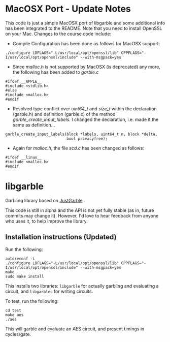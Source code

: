 # MacOSX Port - Update Notes
This code is just a simple MacOSX port of libgarble and some additional info has been integrated to the README. Note that you need to install OpenSSL on your Mac. Changes to the course code include:

+ Compile Configuration has been done as follows for MacOSX support:
```
./configure LDFLAGS="-L/usr/local/opt/openssl/lib" CPPFLAGS="-I/usr/local/opt/openssl/include" --with-msgpack=yes
```
+ Since *malloc.h* is not supported by MacOSX (is deprecated) any more, the following has been added to *garble.c*
```
#ifdef __APPLE__
#include <stdlib.h>
#else
#include <malloc.h>
#endif
```
+ Resolved type conflict over *uint64_t* and *size_t* within the declaration (garble.h) and definition (garble.c) of the method *garble_create_input_labels*. I changed the declaration, i.e. made it the same as definition...
```
garble_create_input_labels(block *labels, uint64_t n, block *delta,
                           bool privacyfree);
```
+ Again for *malloc.h*, the file *scd.c* has been changed as follows:
```
#ifdef __linux__
#include <malloc.h>
#endif
```


# libgarble
Garbling library based on [JustGarble](http://cseweb.ucsd.edu/groups/justgarble/).

This code is still in alpha and the API is not yet fully stable (as in, future commits may change it).  However, I'd love to hear feedback from anyone who uses it, to help improve the library.

## Installation instructions (Updated)

Run the following:
```
autoreconf -i
./configure LDFLAGS="-L/usr/local/opt/openssl/lib" CPPFLAGS="-I/usr/local/opt/openssl/include" --with-msgpack=yes
make
sudo make install
```
This installs two libraries: `libgarble` for actually garbling and evaluating a circuit, and `libgarblec` for writing circuits.

To test, run the following:
```
cd test
make aes
./aes
```

This will garble and evaluate an AES circuit, and present timings in cycles/gate.
